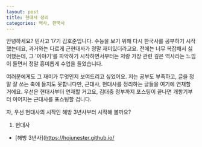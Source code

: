 ```yaml
---
layout: post
title: 현대사 정리
categories: 역사, 한국사
---
```


안녕하세요? 민사고 17기 김호준입니다. 수능을 보기 위해 다시 한국사를 공부하기 시작했는데요, 과거와는 다르게 근현대사가 정말 재미있더라고요. 전에는 너무 복잡해서 싫어했는데, 그 '이야기'를 파악하기 시작하면서부터는 저랑 가장 관련 깊은 역사라는 느낌이 들면서 정말 흥미롭게 수업을 들었습니다.

여러분에게도 그 재미가 무엇인지 보여드리고 싶었어요. 저는 공부도 부족하고, 글을 정말 잘 쓰는 축에 들지도 못합니다만, 근대사, 현대사를 정리하는 글들을 여기에 연재할 거에요. 우선은 현대사부터 연재할 거고요, 김대중 정부까지 포스팅이 끝나면 개항기부터 이어지는 근대사를 포스팅할 겁니다. 

자, 우선 현대사의 시작인 해방 3년사부터 시작해 볼까요?

1. 현대사
  + [해방 3년사](https://hojunester.github.io/